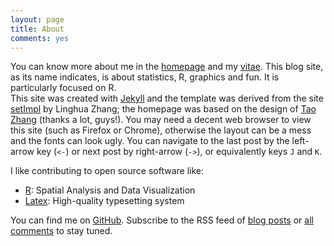 ```yaml
---
layout: page
title: About
comments: yes
---
```


You can know more about me in the [homepage](/) and my [vitae](../vitae/). This blog site, as its name indicates, is about statistics, R, graphics and fun. It is particularly focused on R.  
This site was created with [Jekyll](https://github.com/mojombo/jekyll) and the template was derived from the site [setImpl](http://lhzhang.com/) by Linghua Zhang; the homepage was based on the design of [Tao Zhang](http://ztpala.com/) (thanks a lot, guys!). You may need a decent web browser to view this site (such as Firefox or Chrome), otherwise the layout can be a mess and the fonts can look ugly. You can navigate to the last post by the left-arrow key (`<-`) or next post by right-arrow (`->`), or equivalently keys `J` and `K`.

I like contributing to open source software like:

- [R](http://www.r-project.org/): Spatial Analysis and Data Visualization
- [Latex](http://www.latex-project.org/): High-quality typesetting system

You can find me on [GitHub](https://github.com/Spatial-R). Subscribe to the RSS feed of [blog posts](../feed/) or [all comments](https://disqus.com/spatialr/) to stay tuned.

